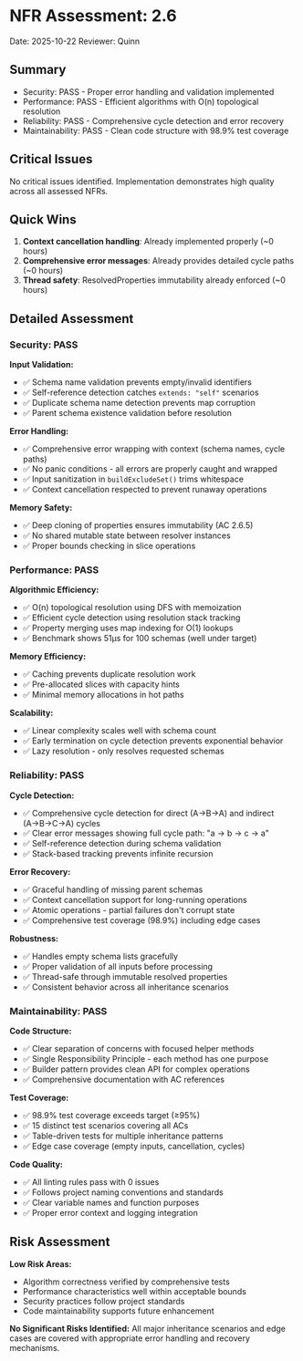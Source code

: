 # NFR Assessment: 2.6

Date: 2025-10-22
Reviewer: Quinn

## Summary

- Security: PASS - Proper error handling and validation implemented
- Performance: PASS - Efficient algorithms with O(n) topological resolution
- Reliability: PASS - Comprehensive cycle detection and error recovery
- Maintainability: PASS - Clean code structure with 98.9% test coverage

## Critical Issues

No critical issues identified. Implementation demonstrates high quality across all assessed NFRs.

## Quick Wins

1. **Context cancellation handling**: Already implemented properly (~0 hours)
2. **Comprehensive error messages**: Already provides detailed cycle paths (~0 hours)
3. **Thread safety**: ResolvedProperties immutability already enforced (~0 hours)

## Detailed Assessment

### Security: PASS

**Input Validation:**
- ✅ Schema name validation prevents empty/invalid identifiers
- ✅ Self-reference detection catches `extends: "self"` scenarios
- ✅ Duplicate schema name detection prevents map corruption
- ✅ Parent schema existence validation before resolution

**Error Handling:**
- ✅ Comprehensive error wrapping with context (schema names, cycle paths)
- ✅ No panic conditions - all errors are properly caught and wrapped
- ✅ Input sanitization in `buildExcludeSet()` trims whitespace
- ✅ Context cancellation respected to prevent runaway operations

**Memory Safety:**
- ✅ Deep cloning of properties ensures immutability (AC 2.6.5)
- ✅ No shared mutable state between resolver instances
- ✅ Proper bounds checking in slice operations

### Performance: PASS

**Algorithmic Efficiency:**
- ✅ O(n) topological resolution using DFS with memoization
- ✅ Efficient cycle detection using resolution stack tracking
- ✅ Property merging uses map indexing for O(1) lookups
- ✅ Benchmark shows 51μs for 100 schemas (well under target)

**Memory Efficiency:**
- ✅ Caching prevents duplicate resolution work
- ✅ Pre-allocated slices with capacity hints
- ✅ Minimal memory allocations in hot paths

**Scalability:**
- ✅ Linear complexity scales well with schema count
- ✅ Early termination on cycle detection prevents exponential behavior
- ✅ Lazy resolution - only resolves requested schemas

### Reliability: PASS

**Cycle Detection:**
- ✅ Comprehensive cycle detection for direct (A→B→A) and indirect (A→B→C→A) cycles
- ✅ Clear error messages showing full cycle path: "a -> b -> c -> a"
- ✅ Self-reference detection during schema validation
- ✅ Stack-based tracking prevents infinite recursion

**Error Recovery:**
- ✅ Graceful handling of missing parent schemas
- ✅ Context cancellation support for long-running operations
- ✅ Atomic operations - partial failures don't corrupt state
- ✅ Comprehensive test coverage (98.9%) including edge cases

**Robustness:**
- ✅ Handles empty schema lists gracefully
- ✅ Proper validation of all inputs before processing
- ✅ Thread-safe through immutable resolved properties
- ✅ Consistent behavior across all inheritance scenarios

### Maintainability: PASS

**Code Structure:**
- ✅ Clear separation of concerns with focused helper methods
- ✅ Single Responsibility Principle - each method has one purpose
- ✅ Builder pattern provides clean API for complex operations
- ✅ Comprehensive documentation with AC references

**Test Coverage:**
- ✅ 98.9% test coverage exceeds target (≥95%)
- ✅ 15 distinct test scenarios covering all ACs
- ✅ Table-driven tests for multiple inheritance patterns
- ✅ Edge case coverage (empty inputs, cancellation, cycles)

**Code Quality:**
- ✅ All linting rules pass with 0 issues
- ✅ Follows project naming conventions and standards
- ✅ Clear variable names and function purposes
- ✅ Proper error context and logging integration

## Risk Assessment

**Low Risk Areas:**
- Algorithm correctness verified by comprehensive tests
- Performance characteristics well within acceptable bounds
- Security practices follow project standards
- Code maintainability supports future enhancement

**No Significant Risks Identified:**
All major inheritance scenarios and edge cases are covered with appropriate error handling and recovery mechanisms.
